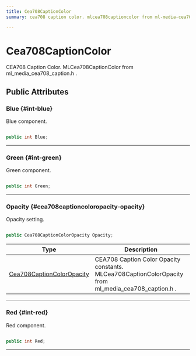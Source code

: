 ```yaml
---
title: Cea708CaptionColor
summary: cea708 caption color. mlcea708captioncolor from ml-media-cea708-caption.h. 

---
```


# Cea708CaptionColor




CEA708 Caption Color.  MLCea708CaptionColor  from  ml&#95;media&#95;cea708&#95;caption.h .   





## Public Attributes

### Blue {#int-blue}

Blue component. 

```csharp

public int Blue;

```






-----------

### Green {#int-green}

Green component. 

```csharp

public int Green;

```






-----------

### Opacity {#cea708captioncoloropacity-opacity}

Opacity setting. 

```csharp

public Cea708CaptionColorOpacity Opacity;

```

| Type | Description  | 
|--|--|
| [Cea708CaptionColorOpacity](/versioned_docs/version-22-Feb-2023/unity-api/api/UnityEngine.XR.MagicLeap/MLMedia/ParserCEA708/UnityEngine.XR.MagicLeap.MLMedia.ParserCEA708.md#enums-cea708captioncoloropacity) | CEA708 Caption Color Opacity constants.  MLCea708CaptionColorOpacity  from  ml&#95;media&#95;cea708&#95;caption.h .  |





-----------

### Red {#int-red}

Red component. 

```csharp

public int Red;

```






-----------


